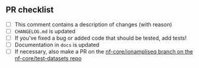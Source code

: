 <!--
# nf-core/ionampliseq pull request

Many thanks for contributing to nf-core/ionampliseq!

Please fill in the appropriate checklist below (delete whatever is not relevant).
These are the most common things requested on pull requests (PRs).

Remember that PRs should be made against the dev branch, unless you're preparing a pipeline release.

Learn more about contributing: [CONTRIBUTING.md](https://github.com/nf-core/ionampliseq/tree/master/.github/CONTRIBUTING.md)
-->

## PR checklist

- [ ] This comment contains a description of changes (with reason)
- [ ] `CHANGELOG.md` is updated
- [ ] If you've fixed a bug or added code that should be tested, add tests!
- [ ] Documentation in `docs` is updated
- [ ] If necessary, also make a PR on the [nf-core/ionampliseq branch on the nf-core/test-datasets repo](https://github.com/nf-core/test-datasets/pull/new/nf-core/ionampliseq)
